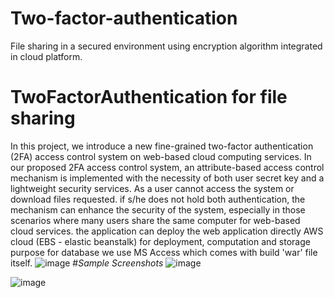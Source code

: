 # Two-factor-authentication
File sharing in a secured environment using encryption algorithm integrated in cloud platform.

# TwoFactorAuthentication for file sharing
In this project, we introduce a new fine-grained two-factor authentication (2FA) access control system on web-based cloud computing services. In our proposed 2FA access control system, an attribute-based access control mechanism is implemented with the necessity of both user secret key and a lightweight security services. As a user cannot access the system or download files requested. if s/he does not hold both authentication, the mechanism can enhance the security of the system, especially in those scenarios where many users share the same computer for web-based cloud services. the application can deploy the web application directly AWS cloud (EBS - elastic beanstalk) for deployment, computation and storage purpose for database we use MS Access which comes with build 'war' file itself.
![image](https://user-images.githubusercontent.com/64268236/81059016-425ce900-8eed-11ea-9c0e-2a5d01b0b742.png)
#*Sample Screenshots*
![image](https://user-images.githubusercontent.com/64268236/81059323-dfb81d00-8eed-11ea-958c-fa2976e9ec1d.png)

![image](https://user-images.githubusercontent.com/64268236/81059535-3291d480-8eee-11ea-9b0e-bdebd7d92b4f.png)

